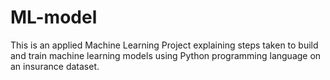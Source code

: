 # ML-model
This is an applied Machine Learning Project explaining steps taken to build and train machine learning models using Python programming language on an insurance dataset.
